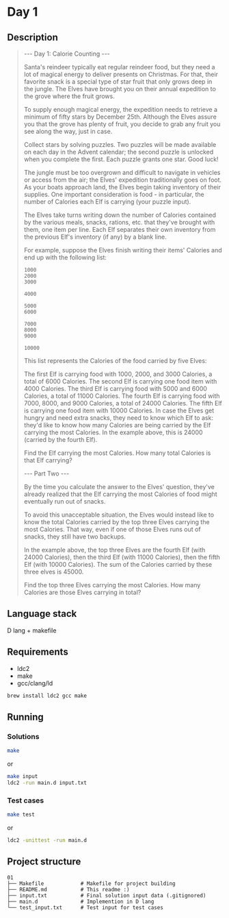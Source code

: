 # Day 1

## Description

> --- Day 1: Calorie Counting ---
>
> Santa's reindeer typically eat regular reindeer food, but they need a lot of magical energy to deliver presents on Christmas. For that, their favorite snack is a special type of star fruit that only grows deep in the jungle. The Elves have brought you on their annual expedition to the grove where the fruit grows.
>
> To supply enough magical energy, the expedition needs to retrieve a minimum of fifty stars by December 25th. Although the Elves assure you that the grove has plenty of fruit, you decide to grab any fruit you see along the way, just in case.
>
> Collect stars by solving puzzles. Two puzzles will be made available on each day in the Advent calendar; the second puzzle is unlocked when you complete the first. Each puzzle grants one star. Good luck!
>
> The jungle must be too overgrown and difficult to navigate in vehicles or access from the air; the Elves' expedition traditionally goes on foot. As your boats approach land, the Elves begin taking inventory of their supplies. One important consideration is food - in particular, the number of Calories each Elf is carrying (your puzzle input).
>
> The Elves take turns writing down the number of Calories contained by the various meals, snacks, rations, etc. that they've brought with them, one item per line. Each Elf separates their own inventory from the previous Elf's inventory (if any) by a blank line.
>
> For example, suppose the Elves finish writing their items' Calories and end up with the following list:
>
> ```
> 1000
> 2000
> 3000
>
> 4000
>
> 5000
> 6000
>
> 7000
> 8000
> 9000
>
> 10000
> ```
>
> This list represents the Calories of the food carried by five Elves:
>
> The first Elf is carrying food with 1000, 2000, and 3000 Calories, a total of 6000 Calories.
> The second Elf is carrying one food item with 4000 Calories.
> The third Elf is carrying food with 5000 and 6000 Calories, a total of 11000 Calories.
> The fourth Elf is carrying food with 7000, 8000, and 9000 Calories, a total of 24000 Calories.
> The fifth Elf is carrying one food item with 10000 Calories.
> In case the Elves get hungry and need extra snacks, they need to know which Elf to ask: they'd like to know how many Calories are being carried by the Elf carrying the most Calories. In the example above, this is 24000 (carried by the fourth Elf).
>
> Find the Elf carrying the most Calories. How many total Calories is that Elf carrying?
>
> --- Part Two ---
>
> By the time you calculate the answer to the Elves' question, they've already realized that the Elf carrying the most Calories of food might eventually run out of snacks.
>
> To avoid this unacceptable situation, the Elves would instead like to know the total Calories carried by the top three Elves carrying the most Calories. That way, even if one of those Elves runs out of snacks, they still have two backups.
>
> In the example above, the top three Elves are the fourth Elf (with 24000 Calories), then the third Elf (with 11000 Calories), then the fifth Elf (with 10000 Calories). The sum of the Calories carried by these three elves is 45000.
>
> Find the top three Elves carrying the most Calories. How many Calories are those Elves carrying in total?

## Language stack

D lang + makefile

## Requirements

- ldc2
- make
- gcc/clang/ld

```sh
brew install ldc2 gcc make
```

## Running

### Solutions

```sh
make
```

or

```sh
make input
ldc2 -run main.d input.txt
```
### Test cases

```sh
make test
```

or

```sh
ldc2 -unittest -run main.d
```

## Project structure

```
01
├── Makefile            # Makefile for project building
├── README.md           # This readme :)
├── input.txt           # Final solution input data (.gitignored)
├── main.d              # Implemention in D lang
└── test_input.txt      # Test input for test cases
```
